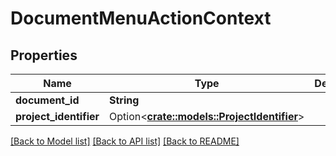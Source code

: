 # DocumentMenuActionContext

## Properties

Name | Type | Description | Notes
------------ | ------------- | ------------- | -------------
**document_id** | **String** |  | 
**project_identifier** | Option<[**crate::models::ProjectIdentifier**](ProjectIdentifier.md)> |  | [optional]

[[Back to Model list]](../README.md#documentation-for-models) [[Back to API list]](../README.md#documentation-for-api-endpoints) [[Back to README]](../README.md)


